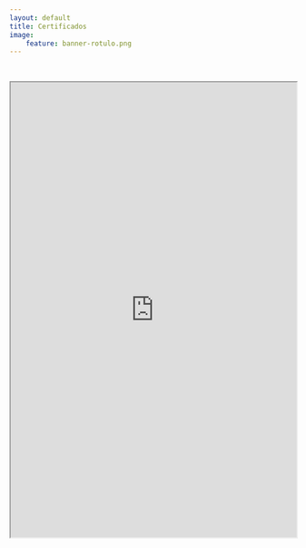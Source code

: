 ```yaml
---
layout: default
title: Certificados
image:
    feature: banner-rotulo.png
---
```


<iframe src="https://drive.google.com/file/d/1NhQuvEnP61epyjNnJHnLWsHebcZOxo2Y/preview" width="100%" height="800px"  allow="autoplay" style="margin-top: 30px;"></iframe>